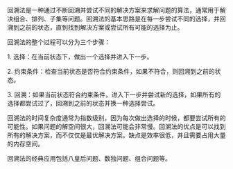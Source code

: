 回溯法是一种通过不断回溯并尝试不同的解决方案来求解问题的算法，通常用于解决组合、排列、子集等问题。回溯法的基本思路是在每一步尝试不同的选择，并回溯到之前的状态，直到找到解决方案或尝试所有可能的选择为止。  
  
回溯法的整个过程可以分为三个步骤：  
  
1. 选择：在当前状态下，做出一个选择并进入下一步。  
  
2. 约束条件：检查当前状态是否符合约束条件，如果不符合，则回溯到之前的状态。  
  
3. 回溯：如果当前状态符合约束条件，进入下一步并尝试新的选择，如果所有的选择都尝试过了，回溯到之前的状态并换一种选择尝试。  
  
回溯法的时间复杂度通常为指数级别，因为每次做出选择的时候，都要尝试所有的可能性。如果问题的解空间很大，回溯法可能会非常慢。回溯法的优点是可以找到所有的解决方案，而不仅仅是最优解决方案。缺点是效率很低，并且需要占用大量的内存空间。  
  
回溯法的经典应用包括八皇后问题、数独问题、组合问题等。